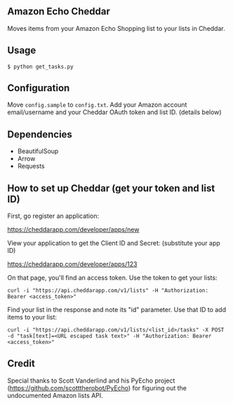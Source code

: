 ## Amazon Echo Cheddar

Moves items from your Amazon Echo Shopping list to your lists in Cheddar. 

## Usage

`$ python get_tasks.py`

## Configuration

Move `config.sample` to `config.txt`. Add your Amazon account email/username and your Cheddar OAuth token and list ID. (details below)

## Dependencies

* BeautifulSoup
* Arrow
* Requests

## How to set up Cheddar (get your token and list ID)

First, go register an application:

<https://cheddarapp.com/developer/apps/new>

View your application to get the Client ID and Secret: (substitute your app ID)

<https://cheddarapp.com/developer/apps/123>

On that page, you'll find an access token. Use the token to get your lists:

`curl -i "https://api.cheddarapp.com/v1/lists" -H "Authorization: Bearer <access_token>"`

Find your list in the response and note its "id" parameter. Use that ID to add items to your list:

`curl -i "https://api.cheddarapp.com/v1/lists/<list_id>/tasks" -X POST -d "task[text]=<URL escaped task text>" -H "Authorization: Bearer <access_token>"`

## Credit

Special thanks to Scott Vanderlind and his PyEcho project (<https://github.com/scotttherobot/PyEcho>) for figuring out the undocumented Amazon lists API.
